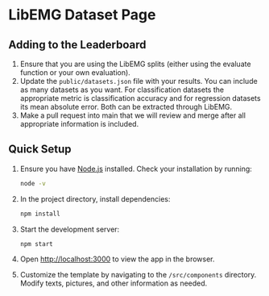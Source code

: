 # LibEMG Dataset Page

## Adding to the Leaderboard 

1. Ensure that you are using the LibEMG splits (either using the evaluate function or your own evaluation).
2. Update the `public/datasets.json` file with your results. You can include as many datasets as you want. For classification datasets the appropriate metric is classification accuracy and for regression datasets its mean absolute error. Both can be extracted through LibEMG.
3. Make a pull request into main that we will review and merge after all appropriate information is included.

## Quick Setup

1. Ensure you have [Node.js](https://nodejs.org/) installed. Check your installation by running:

    ```bash
    node -v
    ```

2. In the project directory, install dependencies:

    ```bash
    npm install
    ```

3. Start the development server:

    ```bash
    npm start
    ```

4. Open [http://localhost:3000](http://localhost:3000) to view the app in the browser.

5. Customize the template by navigating to the `/src/components` directory. Modify texts, pictures, and other information as needed.